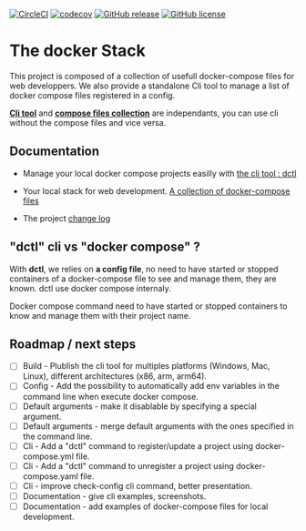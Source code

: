 [![CircleCI](https://dl.circleci.com/status-badge/img/gh/FabienD/docker-stack/tree/main.svg?style=shield)](https://dl.circleci.com/status-badge/redirect/gh/FabienD/docker-stack/tree/main)
[![codecov](https://codecov.io/github/FabienD/docker-stack/branch/main/graph/badge.svg?token=IH5NLYP8K4)](https://codecov.io/github/FabienD/docker-stack)
[![GitHub release](https://img.shields.io/github/release/FabienD/docker-stack.svg)](https://github.com/FabienD/docker-stack/releases)
[![GitHub license](https://img.shields.io/github/license/FabienD/docker-stack.svg)](https://github.com/FabienD/docker-stack/blob/main/LICENSE)


# The docker Stack

This project is composed of a collection of usefull docker-compose files for web developpers. We also provide a standalone Cli tool to manage a list of docker compose files registered in a config.

[**Cli tool**](doc/dctl.md) and [**compose files collection**](doc/collection.md) are independants, you can use cli without the compose files and vice versa.

## Documentation

- Manage your local docker compose projects easilly with [the cli tool : dctl](doc/dctl.md)
- Your local stack for web development. [A collection of docker-compose files](doc/collection.md)

- The project [change log](CHANGELOG.md)

## "dctl" cli vs "docker compose" ?

With **dctl**, we relies on **a config file**, no need to have started or stopped containers of a docker-compose file to see and manage them, they are known. dctl use docker compose internaly.

Docker compose command need to have started or stopped containers to know and manage them with their project name.

## Roadmap / next steps

- [ ] Build - Plublish the cli tool for multiples platforms (Windows, Mac, Linux), different architectures (x86, arm, arm64).
- [ ] Config - Add the possibility to automatically add env variables in the command line when execute docker compose.
- [ ] Default arguments - make it disablable by specifying a special argument.
- [ ] Default arguments - merge default arguments with the ones specified in the command line.
- [ ] Cli - Add a "dctl" command to register/update a project using docker-compose.yml file.
- [ ] Cli - Add a "dctl" command to unregister a project using docker-compose.yaml file.
- [ ] Cli - improve check-config cli command, better presentation.
- [ ] Documentation - give cli examples, screenshots.
- [ ] Documentation - add examples of docker-compose files for local development.
